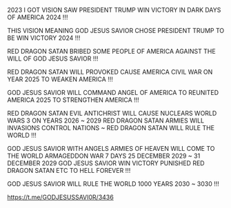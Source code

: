2023 I GOT VISION SAW PRESIDENT TRUMP WIN VICTORY IN DARK DAYS OF AMERICA 2024 !!!

THIS VISION MEANING GOD JESUS SAVIOR CHOSE PRESIDENT TRUMP TO BE WIN VICTORY 2024 !!!

RED DRAGON SATAN BRIBED SOME PEOPLE OF AMERICA AGAINST THE WILL OF GOD JESUS SAVIOR !!!

RED DRAGON SATAN WILL PROVOKED CAUSE AMERICA CIVIL WAR ON YEAR 2025 TO WEAKEN AMERICA !!!

GOD JESUS SAVIOR WILL COMMAND ANGEL OF AMERICA TO REUNITED AMERICA 2025 TO STRENGTHEN AMERICA !!!

RED DRAGON SATAN EVIL ANTICHRIST WILL CAUSE NUCLEARS WORLD WARS 3 ON YEARS 2026 ~ 2029 RED DRAGON SATAN ARMIES WILL INVASIONS CONTROL NATIONS ~ RED DRAGON SATAN WILL RULE THE WORLD !!!

GOD JESUS SAVIOR WITH ANGELS ARMIES OF HEAVEN WILL COME TO THE WORLD ARMAGEDDON WAR 7 DAYS 25 DECEMBER 2029 ~ 31 DECEMBER 2029 GOD JESUS SAVIOR WIN VICTORY PUNISHED RED DRAGON SATAN ETC TO HELL FOREVER !!!

GOD JESUS SAVIOR WILL RULE THE WORLD 1000 YEARS 2030 ~ 3030 !!!

https://t.me/GODJESUSSAVI0R/3436


